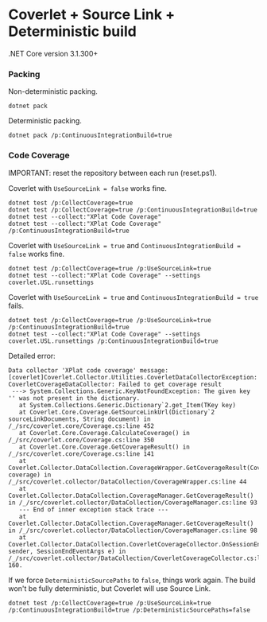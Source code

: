 # Coverlet + Source Link + Deterministic build

.NET Core version 3.1.300+

### Packing

Non-deterministic packing.
```
dotnet pack
```
Deterministic packing.
```
dotnet pack /p:ContinuousIntegrationBuild=true
```

### Code Coverage

IMPORTANT: reset the repository between each run (reset.ps1).

Coverlet with `UseSourceLink = false` works fine.
```
dotnet test /p:CollectCoverage=true
dotnet test /p:CollectCoverage=true /p:ContinuousIntegrationBuild=true
dotnet test --collect:"XPlat Code Coverage"
dotnet test --collect:"XPlat Code Coverage" /p:ContinuousIntegrationBuild=true
```
Coverlet with `UseSourceLink = true` and `ContinuousIntegrationBuild = false` works fine.
```
dotnet test /p:CollectCoverage=true /p:UseSourceLink=true
dotnet test --collect:"XPlat Code Coverage" --settings coverlet.USL.runsettings
```

Coverlet with `UseSourceLink = true` and `ContinuousIntegrationBuild = true` fails.
```
dotnet test /p:CollectCoverage=true /p:UseSourceLink=true /p:ContinuousIntegrationBuild=true
dotnet test --collect:"XPlat Code Coverage" --settings coverlet.USL.runsettings /p:ContinuousIntegrationBuild=true
```
Detailed error:
```
Data collector 'XPlat code coverage' message: [coverlet]Coverlet.Collector.Utilities.CoverletDataCollectorException: CoverletCoverageDataCollector: Failed to get coverage result
 ---> System.Collections.Generic.KeyNotFoundException: The given key '' was not present in the dictionary.
   at System.Collections.Generic.Dictionary`2.get_Item(TKey key)
   at Coverlet.Core.Coverage.GetSourceLinkUrl(Dictionary`2 sourceLinkDocuments, String document) in /_/src/coverlet.core/Coverage.cs:line 452
   at Coverlet.Core.Coverage.CalculateCoverage() in /_/src/coverlet.core/Coverage.cs:line 350
   at Coverlet.Core.Coverage.GetCoverageResult() in /_/src/coverlet.core/Coverage.cs:line 141
   at Coverlet.Collector.DataCollection.CoverageWrapper.GetCoverageResult(Coverage coverage) in /_/src/coverlet.collector/DataCollection/CoverageWrapper.cs:line 44
   at Coverlet.Collector.DataCollection.CoverageManager.GetCoverageResult() in /_/src/coverlet.collector/DataCollection/CoverageManager.cs:line 93
   --- End of inner exception stack trace ---
   at Coverlet.Collector.DataCollection.CoverageManager.GetCoverageResult() in /_/src/coverlet.collector/DataCollection/CoverageManager.cs:line 98
   at Coverlet.Collector.DataCollection.CoverletCoverageCollector.OnSessionEnd(Object sender, SessionEndEventArgs e) in /_/src/coverlet.collector/DataCollection/CoverletCoverageCollector.cs:line 160.
```

If we force `DeterministicSourcePaths` to `false`, things work again.
The build won't be fully deterministic, but Coverlet will use Source Link.
```
dotnet test /p:CollectCoverage=true /p:UseSourceLink=true /p:ContinuousIntegrationBuild=true /p:DeterministicSourcePaths=false
```
